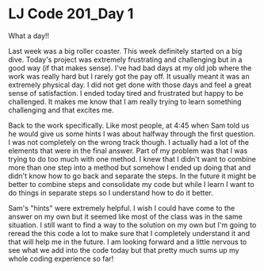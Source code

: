 # LJ Code 201_Day 1

What a day!!

Last week was a big roller coaster. This week definitely started on a big dive. Today's project was extremely frustrating and challenging but in a good way (if that makes sense). I've had bad days at my old job where the work was really hard but I rarely got the pay off. It usually meant it was an extremely physical day. I did not get done with those days and feel a great sense of satisfaction. I ended today tired and frustrated but happy to be challenged. It makes me know that I am really trying to learn something challenging and that excites me.

Back to the work specifically. Like most people, at 4:45 when Sam told us he would give us some hints I was about halfway through the first question. I was not completely on the wrong track though. I actually had a lot of the elements that were in the final answer. Part of my problem was that I was trying to do too much with one method. I knew that I didn't want to combine more than one step into a method but somehow I ended up doing that and didn't know how to go back and separate the steps. In the future it might be better to combine steps and consolidate my code but while I learn I want to do things in separate steps so I understand how to do it better.

Sam's "hints" were extremely helpful. I wish I could have come to the answer on my own but it seemed like most of the class was in the same situation. I still want to find a way to the solution on my own but I'm going to reread the this code a lot to make sure that I completely understand it and that will help me in the future. I am looking forward and a little nervous to see what we add into the code today but that pretty much sums up my whole coding experience so far!
